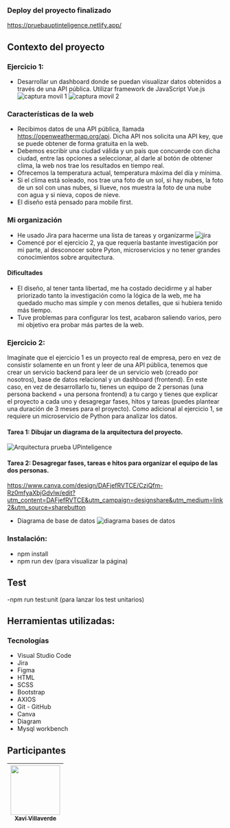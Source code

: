 
### Deploy del proyecto finalizado 
https://pruebauptinteligence.netlify.app/
## Contexto del proyecto
### Ejercicio 1:
- Desarrollar un dashboard donde se puedan visualizar datos obtenidos a través de una API pública. Utilizar framework de JavaScript Vue.js
![captura movil 1](https://github.com/Xavi1594/Prueba-UPinteligence/assets/115170876/6c0076b9-5bfd-4e0c-8ac3-08919360fd2a)
![captura movil 2](https://github.com/Xavi1594/Prueba-UPinteligence/assets/115170876/7d65d76b-e3e2-416e-8b4d-cffbb28f0557)

### Características de la web 
- Recibimos datos de una API pública, llamada https://openweathermap.org/api. Dicha API nos solicita una API key, que se puede obtener de forma gratuita en la web. 
- Debemos escribir una ciudad válida y un país que concuerde con dicha ciudad, entre las opciones a seleccionar, al darle al botón de obtener clima, la web nos trae los resultados en tiempo real.
- Ofrecemos la temperatura actual, temperatura máxima del día y mínima.
- Si el clima está soleado, nos trae una foto de un sol, si hay nubes, la foto de un sol con unas nubes, si llueve, nos muestra la foto de una nube con agua y si nieva, copos de nieve.
- El diseño está pensado para mobile first.

### Mi organización 
- He usado Jira para hacerme una lista de tareas y organizarme 
 ![jira](https://github.com/Xavi1594/Prueba-UPinteligence/assets/115170876/11c4ced8-e762-4835-84ce-c80e0af09045)
- Comencé por el ejercicio 2, ya que requería bastante investigación por mi parte, al desconocer sobre Pyton, microservicios y no tener grandes conocimientos sobre arquitectura.
#### Dificultades 
- El diseño, al tener tanta libertad, me ha costado decidirme y al haber priorizado tanto la investigación como la lógica de la web, me ha quedado mucho mas simple y con menos detalles, que si hubiera tenido más tiempo.
- Tuve problemas para configurar los test, acabaron saliendo varios, pero mi objetivo era probar más partes de la web.


### Ejercicio 2:

Imagínate que el ejercicio 1 es un proyecto real de empresa, pero en vez de consistir solamente en un front y leer de una API pública, tenemos que crear un servicio backend para leer de un servicio web (creado por nosotros), base de datos relacional y un dashboard (frontend). En este caso, en vez de desarrollarlo tu, tienes un equipo de 2 personas (una persona backend + una persona frontend) a tu cargo y tienes que explicar el proyecto a cada uno y desagregar fases, hitos y tareas (puedes plantear una duración de 3 meses para el proyecto). Como adicional al ejercicio 1, se requiere un microservicio de Python para analizar los datos.

#### Tarea 1: Dibujar un diagrama de la arquitectura del proyecto.
![Arquitectura prueba UPinteligence](https://github.com/Xavi1594/Prueba-UPinteligence/assets/115170876/dad4a896-595d-4a36-96db-7d012e2a6915)

#### Tarea 2: Desagregar fases, tareas e hitos para organizar el equipo de las dos personas.
https://www.canva.com/design/DAFjefRVTCE/CzjQfm-Rz0mfyaXbjGdvlw/edit?utm_content=DAFjefRVTCE&utm_campaign=designshare&utm_medium=link2&utm_source=sharebutton

- Diagrama de base de datos 
![diagrama bases de datos](https://github.com/Xavi1594/Prueba-UPinteligence/assets/115170876/ee2f3e17-c999-4d17-b573-b6349c740db3)


 
### Instalación:
 - npm install
 - npm run dev (para visualizar la página)
 
 
 ## Test
 -npm run test:unit (para lanzar los test unitarios)
​
## Herramientas utilizadas:

### Tecnologías
- Visual Studio Code
- Jira
- Figma
- HTML
- SCSS
- Bootstrap
- AXIOS
- Git - GitHub
- Canva
- Diagram
- Mysql workbench


## Participantes
|[<img src="https://avatars.githubusercontent.com/u/115170876?v=4" width=115><br><sub> Xavi Villaverde </sub>](https://github.com/Xavi1594)|
| :---: | 
